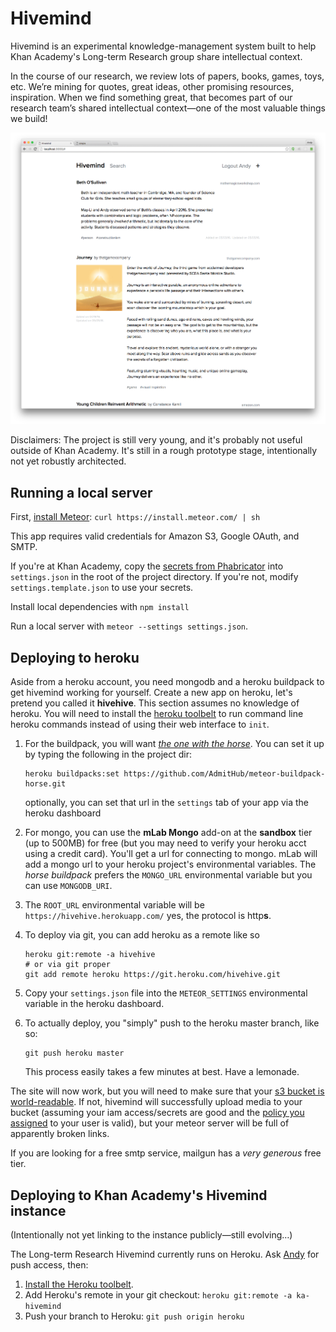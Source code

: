 # Hivemind

Hivemind is an experimental knowledge-management system built to help Khan Academy's Long-term Research group share intellectual context.

In the course of our research, we review lots of papers, books, games, toys, etc. We’re mining for quotes, great ideas, other promising resources, inspiration. When we find something great, that becomes part of our research team’s shared intellectual context—one of the most valuable things we build!

![Screenshot as of May 5th, 2016](screenshot.png)

Disclaimers: The project is still very young, and it's probably not useful outside of Khan Academy. It's still in a rough prototype stage, intentionally not yet robustly architected.

## Running a local server

First, [install Meteor](https://www.meteor.com/install): `curl https://install.meteor.com/ | sh`

This app requires valid credentials for Amazon S3, Google OAuth, and SMTP.

If you're at Khan Academy, copy the [secrets from Phabricator](https://phabricator.khanacademy.org/K145) into `settings.json` in the root of the project directory. If you're not, modify `settings.template.json` to use your secrets.

Install local dependencies with `npm install`

Run a local server with `meteor --settings settings.json`.

## Deploying to heroku

Aside from a heroku account, you need mongodb and a heroku buildpack to get hivemind working for yourself. Create a new app on heroku, let's pretend you called it **hivehive**. This section assumes no knowledge of heroku. You will need to install the [heroku toolbelt](https://toolbelt.heroku.com/) to run command line heroku commands instead of using their web interface to `init`.

1. For the buildpack, you will want *[the one with the horse](https://github.com/AdmitHub/meteor-buildpack-horse)*. You can set it up by typing the following in the project dir:

    ```shell
    heroku buildpacks:set https://github.com/AdmitHub/meteor-buildpack-horse.git
    ```

    optionally, you can set that url in the `settings` tab of your app via the heroku dashboard

1. For mongo, you can use the **mLab Mongo** add-on at the **sandbox** tier (up to 500MB) for free (but you may need to verify your heroku acct using a credit card). You'll get a url for connecting to mongo. mLab will add a mongo url to your heroku project's environmental variables. The *horse buildpack* prefers the `MONGO_URL` environmental variable but you can use `MONGODB_URI`.

1. The `ROOT_URL` environmental variable will be `https://hivehive.herokuapp.com/` yes, the protocol is http**s**.

1. To deploy via git, you can add heroku as a remote like so

    ```shell
    heroku git:remote -a hivehive
    # or via git proper
    git add remote heroku https://git.heroku.com/hivehive.git
    ```

1. Copy your `settings.json` file into the `METEOR_SETTINGS` environmental variable in the heroku dashboard.

1. To actually deploy, you "simply" push to the heroku master branch, like so:

    ```shell
    git push heroku master
    ```

    This process easily takes a few minutes at best. Have a lemonade.

The site will now work, but you will need to make sure that your [s3 bucket is world-readable](http://stackoverflow.com/a/4709391/470756). If not, hivemind will successfully upload media to your bucket (assuming your iam access/secrets are good and the [policy you assigned](https://aws.amazon.com/blogs/security/writing-iam-policies-how-to-grant-access-to-an-amazon-s3-bucket/) to your user is valid), but your meteor server will be full of apparently broken links.

If you are looking for a free smtp service, mailgun has a *very generous* free tier.


## Deploying to Khan Academy's Hivemind instance

(Intentionally not yet linking to the instance publicly—still evolving…)

The Long-term Research Hivemind currently runs on Heroku. Ask [Andy](mailto:andy@khanacademy.org) for push access, then:

1. [Install the Heroku toolbelt](https://toolbelt.heroku.com/).
2. Add Heroku's remote in your git checkout: `heroku git:remote -a ka-hivemind`
3. Push your branch to Heroku: `git push origin heroku`
